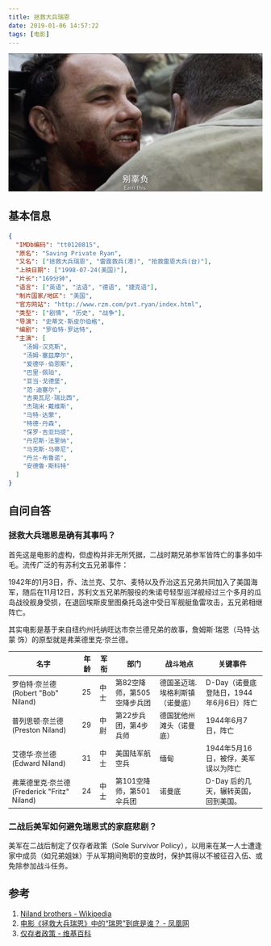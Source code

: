 ```yaml
---
title: 拯救大兵瑞恩
date: 2019-01-06 14:57:22
tags: [电影]
---
```


![米勒上尉对瑞恩说](拯救大兵瑞恩/ryan_earn_this.png)

## 基本信息

```json
{
  "IMDb编码": "tt0120815",
  "原名": "Saving Private Ryan",
  "又名": ["拯救大兵瑞恩", "雷霆救兵(港)", "抢救雷恩大兵(台)"],
  "上映日期": ["1998-07-24(美国)"],
  "片长":"169分钟",
  "语言": ["英语", "法语", "德语", "捷克语"],
  "制片国家/地区": "美国",
  "官方网站": "http://www.rzm.com/pvt.ryan/index.html",
  "类型": ["剧情", "历史", "战争"],
  "导演": "史蒂文·斯皮尔伯格",
  "编剧": "罗伯特·罗达特",
  "主演": [
    "汤姆·汉克斯",
    "汤姆·塞兹摩尔",
    "爱德华·伯恩斯",
    "巴里·佩珀",
    "亚当·戈德堡",
    "范·迪塞尔",
    "吉奥瓦尼·瑞比西",
    "杰瑞米·戴维斯",
    "马特·达蒙",
    "特德·丹森",
    "保罗·吉亚玛提",
    "丹尼斯·法里纳",
    "马克斯·马蒂尼",
    "丹兰·布鲁诺",
    "安德鲁·斯科特"
  ]
}
```

## 自问自答

### 拯救大兵瑞恩是确有其事吗？

首先这是电影的虚构，但虚构并非无所凭据，二战时期兄弟参军皆阵亡的事多如牛毛。流传广泛的有苏利文五兄弟事件：

1942年的1月3日，乔、法兰克、艾尔、麦特以及乔治这五兄弟共同加入了美国海军，随后在11月12日，苏利文五兄弟所服役的朱诺号轻型巡洋舰经过三个多月的瓜岛战役舰身受损，在退回埃斯皮里图桑托岛途中受日军舰艇鱼雷攻击，五兄弟相继阵亡。

其实电影是基于来自纽约州托纳旺达市奈兰德兄弟的故事，詹姆斯·瑞恩（马特·达蒙 饰）的原型就是弗莱德里克·奈兰德。

| 名字                                        | 年龄 | 军衔 | 部门                        | 战斗地点                        | 关键事件                                |
| ------------------------------------------- | ---- | ---- | --------------------------- | ------------------------------- | --------------------------------------- |
| 罗伯特·奈兰德(Robert "Bob" Niland)          | 25   | 中士 | 第82空降师，第505空降步兵团 | 德国圣迈瑞.埃格利斯镇（诺曼底） | D-Day（诺曼底登陆日，1944年6月6日）阵亡 |
| 普列思顿·奈兰德(Preston Niland)             | 29   | 中尉 | 第22步兵团，第4步兵师       | 德国犹他州滩头（诺曼底）        | 1944年6月7日，阵亡                      |
| 艾德华·奈兰德(Edward Niland)                | 31   | 中士 | 美国陆军航空兵              | 缅甸                            | 1944年5月16日，被俘，美军误以为阵亡     |
| 弗莱德里克·奈兰德(Frederick "Fritz" Niland) | 24   | 中士 | 第101空降师，第501伞兵团    | 诺曼底                          | D-Day 后的几天，辗转英国，回到美国。    |

### 二战后美军如何避免瑞恩式的家庭悲剧？

美军在二战后制定了仅存者政策（Sole Survivor Policy），以用来在某一人士遭逢家中成员（如兄弟姐妹）于从军期间殉职的变故时，保护其得以不被征召入伍、或免除参加战斗任务。

## 参考

1. [Niland brothers - Wikipedia](https://en.wikipedia.org/wiki/Niland_brothers)
2. [电影《拯救大兵瑞恩》中的“瑞恩”到底是谁？ - 凤凰网](http://wemedia.ifeng.com/74599400/wemedia.shtml)
3. [仅存者政策 - 维基百科](https://zh.wikipedia.org/wiki/%E5%83%85%E5%AD%98%E8%80%85%E6%94%BF%E7%AD%96)